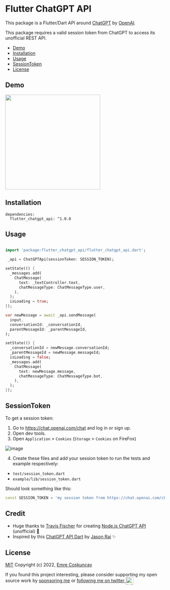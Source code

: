 # Flutter ChatGPT API

This package is a Flutter/Dart API around [ChatGPT](https://openai.com/blog/chatgpt) by [OpenAI](https://openai.com).  

This package requires a valid session token from ChatGPT to access its unofficial REST API.
 
- [Demo](#demo)
- [Installation](#installation)
- [Usage](#usage) 
- [SessionToken](#sessiontoken) 
- [License](#license)
## Demo

<img src="https://user-images.githubusercontent.com/29631083/205933816-7e200521-7355-43e2-a41e-2a22c7b4c2c2.gif" width="300"/></a>
 
## Installation

```
dependencies:
  flutter_chatgpt_api: ^1.0.0
```

## Usage

```dart

import 'package:flutter_chatgpt_api/flutter_chatgpt_api.dart';

 _api = ChatGPTApi(sessionToken: SESSION_TOKEN);

setState(() {
  _messages.add(
    ChatMessage(
      text: _textController.text,
      chatMessageType: ChatMessageType.user,
    ),
  );
  isLoading = true;
});  

var newMessage = await _api.sendMessage(
  input,
  conversationId: _conversationId,
  parentMessageId: _parentMessageId,
);

setState(() {
  _conversationId = newMessage.conversationId;
  _parentMessageId = newMessage.messageId;
  isLoading = false;
  _messages.add(
    ChatMessage(
      text: newMessage.message,
      chatMessageType: ChatMessageType.bot,
    ),
  );
});
```
## SessionToken 

To get a session token:

1. Go to https://chat.openai.com/chat and log in or sign up.
2. Open dev tools.
3. Open `Application` > `Cookies` (`Storage` > `Cookies` on FireFox)
   
 ![image](https://user-images.githubusercontent.com/38425102/205900045-185c2c41-b4ff-408c-9da6-bbb606ac39c6.png)
   
4. Create these files and add your session token to run the tests and example respectively:
- `test/session_token.dart`
- `example/lib/session_token.dart`

Should look something like this:
```dart
const SESSION_TOKEN = 'my session token from https://chat.openai.com/chat';
```

## Credit

- Huge thanks to <a href="https://twitter.com/transitive_bs">Travis Fischer</a> for creating [Node.js ChatGPT API](https://github.com/transitive-bullshit/chatgpt-api) (unofficial) 💪
- Inspired by this [ChatGPT API Dart](https://github.com/MisterJimson/chatgpt_api_dart) by [Jason Rai](https://github.com/MisterJimson) ✨

## License

[MIT](https://choosealicense.com/licenses/mit/) Copyright (c) 2022, [Emre Coşkunçay](https://github.com/coskuncay)

If you found this project interesting, please consider supporting my open source work by [sponsoring me](https://github.com/sponsors/coskuncay) or <a href="https://twitter.com/justecdev">following me on twitter <img src="https://storage.googleapis.com/saasify-assets/twitter-logo.svg" alt="twitter" height="24px" align="center"></a>